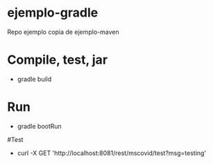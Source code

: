 # ejemplo-gradle
Repo ejemplo copia de ejemplo-maven

# Compile, test, jar
* gradle build

# Run
* gradle bootRun

#Test
* curl -X GET 'http://localhost:8081/rest/mscovid/test?msg=testing'